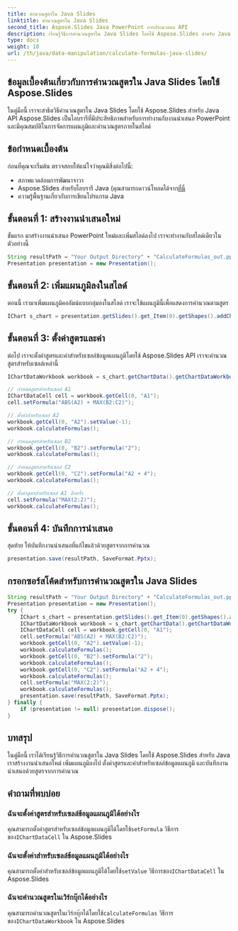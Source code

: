 ```yaml
---
title: คำนวณสูตรใน Java Slides
linktitle: คำนวณสูตรใน Java Slides
second_title: Aspose.Slides Java PowerPoint การประมวลผล API
description: เรียนรู้วิธีการคำนวณสูตรใน Java Slides โดยใช้ Aspose.Slides สำหรับ Java คำแนะนำทีละขั้นตอนพร้อมซอร์สโค้ดสำหรับการนำเสนอ PowerPoint แบบไดนามิก
type: docs
weight: 10
url: /th/java/data-manipulation/calculate-formulas-java-slides/
---
```


## ข้อมูลเบื้องต้นเกี่ยวกับการคำนวณสูตรใน Java Slides โดยใช้ Aspose.Slides

ในคู่มือนี้ เราจะสาธิตวิธีคำนวณสูตรใน Java Slides โดยใช้ Aspose.Slides สำหรับ Java API Aspose.Slides เป็นไลบรารีที่มีประสิทธิภาพสำหรับการทำงานกับงานนำเสนอ PowerPoint และมีคุณสมบัติในการจัดการแผนภูมิและคำนวณสูตรภายในสไลด์

## ข้อกำหนดเบื้องต้น

ก่อนที่คุณจะเริ่มต้น ตรวจสอบให้แน่ใจว่าคุณมีสิ่งต่อไปนี้:

- สภาพแวดล้อมการพัฒนาจาวา
-  Aspose.Slides สำหรับไลบรารี Java (คุณสามารถดาวน์โหลดได้จาก[ที่นี่](https://releases.aspose.com/slides/java/)
- ความรู้พื้นฐานเกี่ยวกับการเขียนโปรแกรม Java

## ขั้นตอนที่ 1: สร้างงานนำเสนอใหม่

ขั้นแรก มาสร้างงานนำเสนอ PowerPoint ใหม่และเพิ่มสไลด์ลงไป เราจะทำงานกับสไลด์เดียวในตัวอย่างนี้

```java
String resultPath = "Your Output Directory" + "CalculateFormulas_out.pptx";
Presentation presentation = new Presentation();
```

## ขั้นตอนที่ 2: เพิ่มแผนภูมิลงในสไลด์

ตอนนี้ เรามาเพิ่มแผนภูมิคอลัมน์แบบกลุ่มลงในสไลด์ เราจะใช้แผนภูมินี้เพื่อแสดงการคำนวณตามสูตร

```java
IChart s_chart = presentation.getSlides().get_Item(0).getShapes().addChart(ChartType.ClusteredColumn, 10, 10, 600, 300);
```

## ขั้นตอนที่ 3: ตั้งค่าสูตรและค่า

ต่อไป เราจะตั้งค่าสูตรและค่าสำหรับเซลล์ข้อมูลแผนภูมิโดยใช้ Aspose.Slides API เราจะคำนวณสูตรสำหรับเซลล์เหล่านี้

```java
IChartDataWorkbook workbook = s_chart.getChartData().getChartDataWorkbook();

// กำหนดสูตรสำหรับเซลล์ A1
IChartDataCell cell = workbook.getCell(0, "A1");
cell.setFormula("ABS(A2) + MAX(B2:C2)");

// ตั้งค่าสำหรับเซลล์ A2
workbook.getCell(0, "A2").setValue(-1);
workbook.calculateFormulas();

// กำหนดสูตรสำหรับเซลล์ B2
workbook.getCell(0, "B2").setFormula("2");
workbook.calculateFormulas();

// กำหนดสูตรสำหรับเซลล์ C2
workbook.getCell(0, "C2").setFormula("A2 + 4");
workbook.calculateFormulas();

// ตั้งค่าสูตรสำหรับเซลล์ A1 อีกครั้ง
cell.setFormula("MAX(2:2)");
workbook.calculateFormulas();
```

## ขั้นตอนที่ 4: บันทึกการนำเสนอ

สุดท้าย ให้บันทึกงานนำเสนอที่แก้ไขแล้วด้วยสูตรจากการคำนวณ

```java
presentation.save(resultPath, SaveFormat.Pptx);
```

## กรอกซอร์สโค้ดสำหรับการคำนวณสูตรใน Java Slides

```java
String resultPath = "Your Output Directory" + "CalculateFormulas_out.pptx";
Presentation presentation = new Presentation();
try {
	IChart s_chart = presentation.getSlides().get_Item(0).getShapes().addChart(ChartType.ClusteredColumn, 10, 10, 600, 300);
	IChartDataWorkbook workbook = s_chart.getChartData().getChartDataWorkbook();
	IChartDataCell cell = workbook.getCell(0, "A1");
	cell.setFormula("ABS(A2) + MAX(B2:C2)");
	workbook.getCell(0, "A2").setValue(-1);
	workbook.calculateFormulas();
	workbook.getCell(0, "B2").setFormula("2");
	workbook.calculateFormulas();
	workbook.getCell(0, "C2").setFormula("A2 + 4");
	workbook.calculateFormulas();
	cell.setFormula("MAX(2:2)");
	workbook.calculateFormulas();
	presentation.save(resultPath, SaveFormat.Pptx);
} finally {
	if (presentation != null) presentation.dispose();
}
```

## บทสรุป

ในคู่มือนี้ เราได้เรียนรู้วิธีการคำนวณสูตรใน Java Slides โดยใช้ Aspose.Slides สำหรับ Java เราสร้างงานนำเสนอใหม่ เพิ่มแผนภูมิลงไป ตั้งค่าสูตรและค่าสำหรับเซลล์ข้อมูลแผนภูมิ และบันทึกงานนำเสนอด้วยสูตรจากการคำนวณ

## คำถามที่พบบ่อย

### ฉันจะตั้งค่าสูตรสำหรับเซลล์ข้อมูลแผนภูมิได้อย่างไร

 คุณสามารถตั้งค่าสูตรสำหรับเซลล์ข้อมูลแผนภูมิได้โดยใช้`setFormula` วิธีการของ`IChartDataCell` ใน Aspose.Slides

### ฉันจะตั้งค่าสำหรับเซลล์ข้อมูลแผนภูมิได้อย่างไร

 คุณสามารถตั้งค่าสำหรับเซลล์ข้อมูลแผนภูมิได้โดยใช้`setValue` วิธีการของ`IChartDataCell` ใน Aspose.Slides

### ฉันจะคำนวณสูตรในเวิร์กบุ๊กได้อย่างไร

 คุณสามารถคำนวณสูตรในเวิร์กบุ๊กได้โดยใช้`calculateFormulas` วิธีการของ`IChartDataWorkbook` ใน Aspose.Slides
